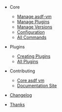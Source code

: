 <!-- docs/_sidebar.md -->

- Core

  - [Manage asdf-vm](core-manage-asdf-vm)
  - [Manage Plugins](core-manage-plugins)
  - [Manage Versions](core-manage-versions)
  - [Configuration](core-configuration)
  - [All Commands](core-commands)

- Plugins

  - [Creating Plugins](plugins-create)
  - [All Plugins](plugins-all) <!-- pulls in asdf-vm/asdf-plugins readme -->

- Contributing

  - [Core asdf vm](contributing-core-asdf-vm)
  - [Documentation Site](contributing-doc-site)

- [Changelog](changelog) <!-- pulls in changelog from repo -->
- [Thanks](thanks)
